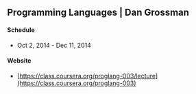 
## Programming Languages | Dan Grossman

#### Schedule

- Oct 2, 2014 - Dec 11, 2014

#### Website

- [https://class.coursera.org/proglang-003/lecture](https://class.coursera.org/proglang-003)

